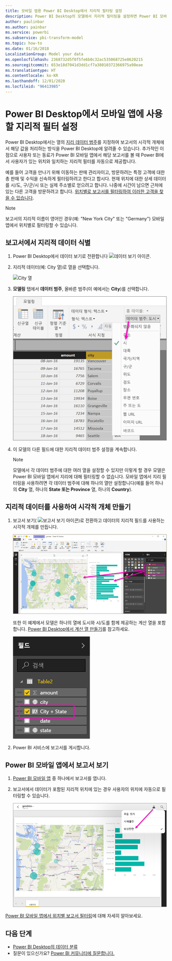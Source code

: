 ```yaml
---
title: 모바일 앱용 Power BI Desktop에서 지리적 필터링 설정
description: Power BI Desktop의 모델에서 지리적 필터링을 설정하면 Power BI 모바일 앱에서 해당 위치의 데이터를 자동으로 필터링할 수 있습니다.
author: paulinbar
ms.author: painbar
ms.service: powerbi
ms.subservice: pbi-transform-model
ms.topic: how-to
ms.date: 01/16/2018
LocalizationGroup: Model your data
ms.openlocfilehash: 2368732d5f0f5fe6b0c32ac535068725e8620215
ms.sourcegitcommit: 653e18d7041d3dd1cf7a38010372366975a98eae
ms.translationtype: HT
ms.contentlocale: ko-KR
ms.lasthandoff: 12/01/2020
ms.locfileid: "96413985"
---
```

# <a name="set-geographic-filters-in-power-bi-desktop-for-use-in-the-mobile-app"></a>Power BI Desktop에서 모바일 앱에 사용할 지리적 필터 설정
Power BI Desktop에서는 열의 [지리 데이터 범주](desktop-data-categorization.md)를 지정하여 보고서의 시각적 개체에서 해당 값을 처리하는 방식을 Power BI Desktop에 알려줄 수 있습니다. 추가적인 이점으로 사용자 또는 동료가 Power BI 모바일 앱에서 해당 보고서를 볼 때 Power BI에서 사용자가 있는 위치와 일치하는 지리적 필터를 자동으로 제공합니다. 

예를 들어 고객을 만나기 위해 이동하는 판매 관리자이고, 방문하려는 특정 고객에 대한 총 판매 및 수익을 신속하게 필터링하려고 한다고 합시다. 현재 위치에 대한 상세 데이터를 시/도, 구/군/시 또는 실제 주소별로 얻으려고 합니다. 나중에 시간이 남으면 근처에 있는 다른 고객을 방문하려고 합니다. [위치별로 보고서를 필터링하여 이러한 고객을 찾을 수 있습니다](../consumer/mobile/mobile-apps-geographic-filtering.md).

> [!NOTE]
> 보고서의 지리적 이름이 영어인 경우(예: "New York City" 또는 "Germany") 모바일 앱에서 위치별로 필터링할 수 있습니다.
> 
> 

## <a name="identify-geographic-data-in-your-report"></a>보고서에서 지리적 데이터 식별
1. Power BI Desktop에서 데이터 보기로 전환합니다 ![데이터 보기 아이콘](media/desktop-mobile-geofiltering/pbi_desktop_data_icon.png).
2. 지리적 데이터(예: City 열)로 열을 선택합니다.
   
    ![City 열](media/desktop-mobile-geofiltering/power-bi-desktop-geo-column.png)
3. **모델링** 탭에서 **데이터 범주**, 올바른 범주(이 예에서는 **City**)를 선택합니다.
   
    ![데이터 범주 상자](media/desktop-mobile-geofiltering/power-bi-desktop-geo-category.png)
4. 이 모델의 다른 필드에 대한 지리적 데이터 범주 설정을 계속합니다. 
   
   > [!NOTE]
   > 모델에서 각 데이터 범주에 대한 여러 열을 설정할 수 있지만 이렇게 할 경우 모델은 Power BI 모바일 앱에서 지리에 대해 필터링할 수 없습니다. 모바일 앱에서 지리 필터링을 사용하려면 각 데이터 범주에 대해 하나의 열만 설정합니다(예를 들어 하나의 **City** 열, 하나의 **State 또는 Province** 열, 하나의 **Country**). 
   > 
   > 

## <a name="create-visuals-with-your-geographic-data"></a>지리적 데이터를 사용하여 시각적 개체 만들기
1. 보고서 보기( ![보고서 보기 아이콘](media/desktop-mobile-geofiltering/power-bi-desktop-report-icon.png))로 전환하고 데이터의 지리적 필드를 사용하는 시각적 개체를 만듭니다. 
   
    ![지도 있는 보고서](media/desktop-mobile-geofiltering/power-bi-desktop-geo-report.png)
   
    또한 이 예제에서 모델은 하나의 열에 도시와 시/도를 함께 제공하는 계산 열을 포함합니다. [Power BI Desktop에서 계산 열 만들기](desktop-calculated-columns.md)를 참고하세요.
   
    ![City + State 필드](media/desktop-mobile-geofiltering/power-bi-desktop-city-state-column.png)
2. Power BI 서비스에 보고서를 게시합니다.

## <a name="view-the-report-in-power-bi-mobile-app"></a>Power BI 모바일 앱에서 보고서 보기
1. [Power BI 모바일 앱](../consumer/mobile/mobile-apps-for-mobile-devices.md) 중 하나에서 보고서를 엽니다.
2. 보고서에서 데이터가 포함된 지리적 위치에 있는 경우 사용자의 위치에 자동으로 필터링할 수 있습니다.
   
    ![모바일 앱에서 지리적 필터](media/desktop-mobile-geofiltering/power-bi-mobile-geo-map-set-filter.png)

[Power BI 모바일 앱에서 위치별 보고서 필터링](../consumer/mobile/mobile-apps-geographic-filtering.md)에 대해 자세히 알아보세요.

## <a name="next-steps"></a>다음 단계
* [Power BI Desktop의 데이터 분류](desktop-data-categorization.md)  
* 질문이 있으신가요? [Power BI 커뮤니티에 질문합니다.](https://community.powerbi.com/)
